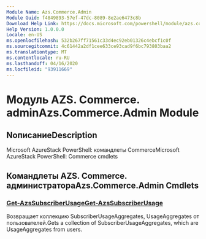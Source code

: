 ```yaml
---
Module Name: Azs.Commerce.Admin
Module Guid: f4849893-57ef-47dc-8089-8e2ae6473c8b
Download Help Link: https://docs.microsoft.com/powershell/module/azs.commerce.admin
Help Version: 1.0.0.0
Locale: en-US
ms.openlocfilehash: 532b267ff71561c33d4ec92eb01326c4ebcf1c0f
ms.sourcegitcommit: 4c61442a2df1cee633ce93cad9f6bc793803baa2
ms.translationtype: MT
ms.contentlocale: ru-RU
ms.lasthandoff: 04/16/2020
ms.locfileid: "93911669"
---
```

# <span data-ttu-id="f9918-101">Модуль AZS. Commerce. admin</span><span class="sxs-lookup"><span data-stu-id="f9918-101">Azs.Commerce.Admin Module</span></span>
## <span data-ttu-id="f9918-102">Nописание</span><span class="sxs-lookup"><span data-stu-id="f9918-102">Description</span></span>
<span data-ttu-id="f9918-103">Microsoft AzureStack PowerShell: командлеты Commerce</span><span class="sxs-lookup"><span data-stu-id="f9918-103">Microsoft AzureStack PowerShell: Commerce cmdlets</span></span>

## <span data-ttu-id="f9918-104">Командлеты AZS. Commerce. администратора</span><span class="sxs-lookup"><span data-stu-id="f9918-104">Azs.Commerce.Admin Cmdlets</span></span>
### [<span data-ttu-id="f9918-105">Get-AzsSubscriberUsage</span><span class="sxs-lookup"><span data-stu-id="f9918-105">Get-AzsSubscriberUsage</span></span>](Get-AzsSubscriberUsage.md)
<span data-ttu-id="f9918-106">Возвращает коллекцию SubscriberUsageAggregates, UsageAggregates от пользователей.</span><span class="sxs-lookup"><span data-stu-id="f9918-106">Gets a collection of SubscriberUsageAggregates, which are UsageAggregates from users.</span></span>

